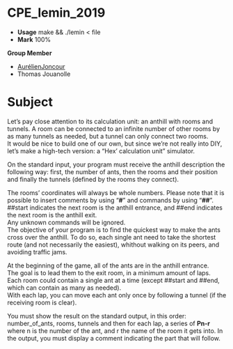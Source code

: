 # CPE_lemin_2019
  - **Usage** make && ./lemin < file
  - **Mark** 100%
  
**Group Member**
- [AurélienJoncour](https://github.com/aurelienjoncour)
- Thomas Jouanolle

# Subject
Let’s pay close attention to its calculation unit: an anthill with rooms and tunnels. A room can be connected
to an infinite number of other rooms by as many tunnels as needed, but a tunnel can only connect two
rooms.  
It would be nice to build one of our own, but since we’re not really into DIY, let’s make a high-tech version:
a “Hex’ calculation unit” simulator. 

On the standard input, your program must receive the anthill description the following way: first, the number of ants, then the rooms and their position and finally the tunnels (defined by the rooms they connect).

The rooms’ coordinates will always be whole numbers. Please note that it is possible to insert comments
by using “**#**” and commands by using “**##**”.  
##start indicates the next room is the anthill entrance, and ##end indicates the next room is the anthill
exit.  
Any unknown commands will be ignored.  
The objective of your program is to find the quickest way to make the ants cross over the anthill. To do so,
each single ant need to take the shortest route (and not necessarily the easiest), whithout walking on its
peers, and avoiding traffic jams.  

At the beginning of the game, all of the ants are in the anthill entrance.  
The goal is to lead them to the exit room, in a minimum amount of laps.  
Each room could contain a single ant at a time (except ##start and ##end, which can contain as many as
needed).  
With each lap, you can move each ant only once by following a tunnel (if the receiving room is clear).  

You must show the result on the standard output, in this order: number_of_ants, rooms, tunnels and then
for each lap, a series of **Pn-r** where n is the number of the ant, and r the name of the room it gets into.
In the output, you must display a comment indicating the part that will follow.
